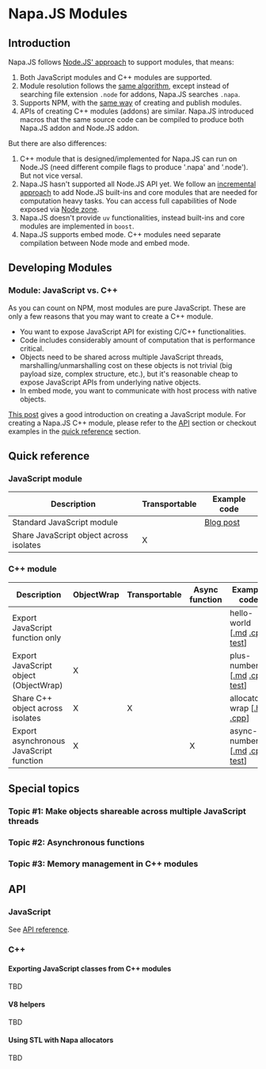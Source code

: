 # Napa.JS Modules

## Introduction
Napa.JS follows [Node.JS' approach](https://nodejs.org/api/modules.html) to support modules, that means:

1) Both JavaScript modules and C++ modules are supported.
2) Module resolution follows the [same algorithm](https://nodejs.org/api/modules.html#modules_all_together), except instead of searching file extension `.node` for addons, Napa.JS searches `.napa`.
3) Supports NPM, with the [same way](https://docs.npmjs.com/getting-started/creating-node-modules) of creating and publish modules.
4) APIs of creating C++ modules (addons) are similar. Napa.JS introduced macros that the same source code can be compiled to produce both Napa.JS addon and Node.JS addon.

But there are also differences:
1) C++ module that is designed/implemented for Napa.JS can run on Node.JS (need different compile flags to produce '.napa' and '.node'). But not vice versal. 
2) Napa.JS hasn't supported all Node.JS API yet. We follow an [incremental approach](./node-api.md) to add Node.JS built-ins and core modules that are needed for computation heavy tasks. You can access full capabilities of Node exposed via [Node zone](./zone.md#node-zone).
3) Napa.JS doesn't provide `uv` functionalities, instead built-ins and core modules are implemented in `boost`.
4) Napa.JS supports embed mode. C++ modules need separate compilation between Node mode and embed mode.


## Developing Modules
### Module: JavaScript vs. C++
As you can count on NPM, most modules are pure JavaScript. These are only a few reasons that you may want to create a C++ module.
- You want to expose JavaScript API for existing C/C++ functionalities.
- Code includes considerably amount of computation that is performance critical.
- Objects need to be shared across multiple JavaScript threads, marshalling/unmarshalling cost on these objects is not trivial (big payload size, complex structure, etc.), but it's reasonable cheap to expose JavaScript APIs from underlying native objects.
- In embed mode, you want to communicate with host process with native objects.

[This post](https://docs.npmjs.com/getting-started/creating-node-modules) gives a good introduction on creating a JavaScript module. For creating a Napa.JS C++ module, please refer to the [API](#api) section or checkout examples in the [quick reference](#quick-reference) section.

## Quick reference

### JavaScript module

| Description                                                  | Transportable | Example code |
| ------------------------------------------------------------ | ------------- | ------------ |
| Standard JavaScript module                                   |               | [Blog post](https://www.hacksparrow.com/how-to-write-node-js-modules.html)           |
| Share JavaScript object across isolates                      |      X        |              |

### C++ module

| Description                                                  | ObjectWrap | Transportable | Async function | Example code |
| ------------------------------------------------------------ | ---------- | ------------- | -------------- | ------------ |
| Export JavaScript function only                              |            |               |                |  hello-world [[.md](../../examples/modules/hello-world/README.md) [.cpp](../../examples/modules/hello-world/node/addon.cpp) [test](../../examples/modules/hello-world/test/test.ts)]                           |
| Export JavaScript object (ObjectWrap)                        |      X     |               |                |  plus-number [[.md](../../examples/modules/plus-number/README.md) [.cpp](../../examples/modules/plus-number/node/addon.cpp) [test](../../examples/modules/plus-number/test/module-test/test.ts)]            |
| Share C++ object across isolates                             |      X     |      X        |                |  allocator-wrap [[.h](../../src/module/core-modules/napa-wraps/allocator-wrap.h) [.cpp](../../src/module/core-modules/napa-wraps/allocator-wrap.cpp)]            |
| Export asynchronous JavaScript function                      |      X     |               |      X         |  async-number [[.md](../../examples/modules/async-number/README.md) [.cpp](../../examples/modules/async-number/node/addon.cpp) [test](../../examples/modules/async-number/test/test.ts)]            |

## Special topics
### Topic #1: Make objects shareable across multiple JavaScript threads

### Topic #2: Asynchronous functions

### Topic #3: Memory management in C++ modules

## API
### JavaScript
See [API reference](./index.md).

### C++
#### Exporting JavaScript classes from C++ modules
TBD
#### V8 helpers
TBD
#### Using STL with Napa allocators
TBD
